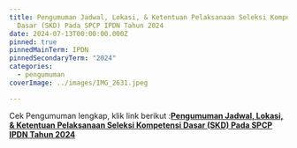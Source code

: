 ```yaml
---
title: Pengumuman Jadwal, Lokasi, & Ketentuan Pelaksanaan Seleksi Kompetensi
  Dasar (SKD) Pada SPCP IPDN Tahun 2024
date: 2024-07-13T00:00:00.000Z
pinned: true
pinnedMainTerm: IPDN
pinnedSecondaryTerm: "2024"
categories:
  - pengumuman
coverImage: ../images/IMG_2631.jpeg

---
```


Cek Pengumuman lengkap, klik link berikut :**[Pengumuman Jadwal, Lokasi, & Ketentuan Pelaksanaan Seleksi Kompetensi Dasar (SKD) Pada SPCP IPDN Tahun 2024](https://bkd.nttprov.go.id/web/wp-content/uploads/2024/07/Jadwal-Lokasi-Ketentuan-Pelaksanaan-Seleksi-Kompetensi-Dasar-SKD-Pada-SPCP-IPDN-Tahun-2024.pdf)**
